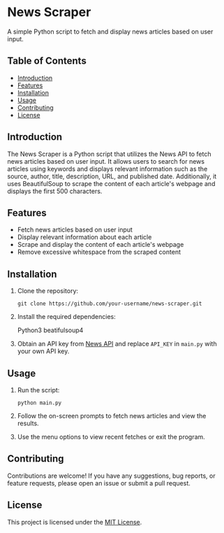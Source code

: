 # News Scraper

A simple Python script to fetch and display news articles based on user input.

## Table of Contents
- [Introduction](#introduction)
- [Features](#features)
- [Installation](#installation)
- [Usage](#usage)
- [Contributing](#contributing)
- [License](#license)

## Introduction

The News Scraper is a Python script that utilizes the News API to fetch news articles based on user input. It allows users to search for news articles using keywords and displays relevant information such as the source, author, title, description, URL, and published date. Additionally, it uses BeautifulSoup to scrape the content of each article's webpage and displays the first 500 characters.

## Features

- Fetch news articles based on user input
- Display relevant information about each article
- Scrape and display the content of each article's webpage
- Remove excessive whitespace from the scraped content

## Installation

1. Clone the repository:

   ```shell
   git clone https://github.com/your-username/news-scraper.git
   ```

2. Install the required dependencies:

   Python3
   beatifulsoup4

4. Obtain an API key from [News API](https://newsapi.org/) and replace `API_KEY` in `main.py` with your own API key.

## Usage

1. Run the script:

   ```shell
   python main.py
   ```

2. Follow the on-screen prompts to fetch news articles and view the results.

3. Use the menu options to view recent fetches or exit the program.

## Contributing

Contributions are welcome! If you have any suggestions, bug reports, or feature requests, please open an issue or submit a pull request.

## License

This project is licensed under the [MIT License](LICENSE).

